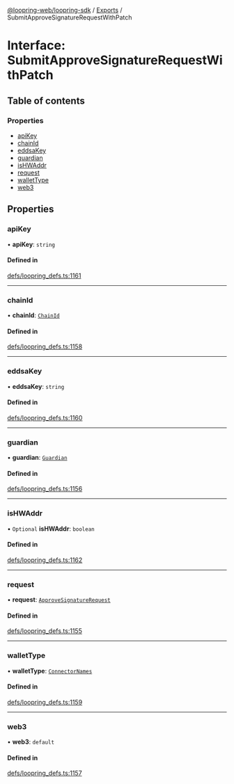 [@loopring-web/loopring-sdk](../README.md) / [Exports](../modules.md) / SubmitApproveSignatureRequestWithPatch

# Interface: SubmitApproveSignatureRequestWithPatch

## Table of contents

### Properties

- [apiKey](SubmitApproveSignatureRequestWithPatch.md#apikey)
- [chainId](SubmitApproveSignatureRequestWithPatch.md#chainid)
- [eddsaKey](SubmitApproveSignatureRequestWithPatch.md#eddsakey)
- [guardian](SubmitApproveSignatureRequestWithPatch.md#guardian)
- [isHWAddr](SubmitApproveSignatureRequestWithPatch.md#ishwaddr)
- [request](SubmitApproveSignatureRequestWithPatch.md#request)
- [walletType](SubmitApproveSignatureRequestWithPatch.md#wallettype)
- [web3](SubmitApproveSignatureRequestWithPatch.md#web3)

## Properties

### apiKey

• **apiKey**: `string`

#### Defined in

[defs/loopring_defs.ts:1161](https://github.com/Loopring/loopring_sdk/blob/538bd47/src/defs/loopring_defs.ts#L1161)

___

### chainId

• **chainId**: [`ChainId`](../enums/ChainId.md)

#### Defined in

[defs/loopring_defs.ts:1158](https://github.com/Loopring/loopring_sdk/blob/538bd47/src/defs/loopring_defs.ts#L1158)

___

### eddsaKey

• **eddsaKey**: `string`

#### Defined in

[defs/loopring_defs.ts:1160](https://github.com/Loopring/loopring_sdk/blob/538bd47/src/defs/loopring_defs.ts#L1160)

___

### guardian

• **guardian**: [`Guardian`](../modules.md#guardian)

#### Defined in

[defs/loopring_defs.ts:1156](https://github.com/Loopring/loopring_sdk/blob/538bd47/src/defs/loopring_defs.ts#L1156)

___

### isHWAddr

• `Optional` **isHWAddr**: `boolean`

#### Defined in

[defs/loopring_defs.ts:1162](https://github.com/Loopring/loopring_sdk/blob/538bd47/src/defs/loopring_defs.ts#L1162)

___

### request

• **request**: [`ApproveSignatureRequest`](ApproveSignatureRequest.md)

#### Defined in

[defs/loopring_defs.ts:1155](https://github.com/Loopring/loopring_sdk/blob/538bd47/src/defs/loopring_defs.ts#L1155)

___

### walletType

• **walletType**: [`ConnectorNames`](../enums/ConnectorNames.md)

#### Defined in

[defs/loopring_defs.ts:1159](https://github.com/Loopring/loopring_sdk/blob/538bd47/src/defs/loopring_defs.ts#L1159)

___

### web3

• **web3**: `default`

#### Defined in

[defs/loopring_defs.ts:1157](https://github.com/Loopring/loopring_sdk/blob/538bd47/src/defs/loopring_defs.ts#L1157)
